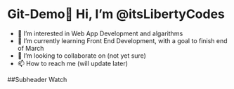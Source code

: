 # Git-Demo👋 Hi, I’m @itsLibertyCodes
- 👀 I’m interested in Web App Development and algarithms 
- 🌱 I’m currently learning Front End Development, with a goal to finish end of March
- 💞️ I’m looking to collaborate on (not yet sure)
- 📫 How to reach me (will update later)

##Subheader
 Watch
